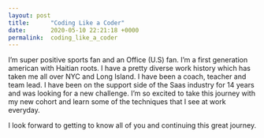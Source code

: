 ```yaml
---
layout: post
title:      "Coding Like a Coder"
date:       2020-05-10 22:21:18 +0000
permalink:  coding_like_a_coder
---
```



I’m  super positive sports fan and an Office (U.S) fan. I’m a first generation american with Haitian roots.  I have a pretty diverse work history which has taken me all over NYC and Long Island. I have been a coach, teacher and team lead. I have been on the support side of the Saas industry for 14 years and was looking for a new challenge. I’m so excited to take this journey with my new cohort and learn some of the techniques that I see at work everyday.

I look forward to getting to know all of you and continuing this great journey.
